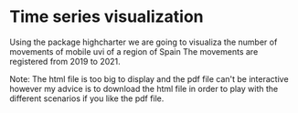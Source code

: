 # Time series visualization
Using the package highcharter we are going to visualiza the number of movements of mobile uvi of a region of Spain
The movements are registered from 2019 to 2021.

Note: The html file is too big to display and the pdf file can't be interactive however my advice is to download the html file in order to play with the different scenarios if you like the pdf file.

